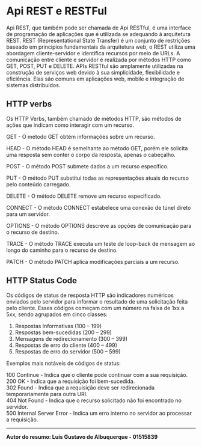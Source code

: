 # Api REST e RESTFul

  Api REST, que também pode ser chamada de Api RESTful, é uma interface de programação de aplicações que é utilizada se adequando à arquitetura REST. REST (Representational State Transfer) é um conjunto de restrições baseado em princípios fundamentais da arquitetura web, o REST utiliza uma abordagem cliente-servidor e identifica recursos por meio de URLs. A comunicação entre cliente e servidor é realizada por métodos HTTP como GET, POST, PUT e DELETE.
  APIs RESTful são amplamente utilizadas na construção de serviços web devido à sua simplicidade, flexibilidade e eficiência. Elas são comuns em aplicações web, mobile e integração de sistemas distribuídos.

## HTTP verbs

Os HTTP Verbs, também chamado de métodos HTTP, são métodos de ações que indicam como interagir com um recurso.

GET - O método GET obtém informações sobre um recurso.

HEAD - O método HEAD é semelhante ao método GET, porém ele solicita uma resposta sem conter o corpo da resposta, apenas o cabeçalho.

POST - O método POST submete dados a um recurso específico.

PUT - O método PUT substitui todas as representações atuais do recurso pelo conteúdo carregado.

DELETE - O método DELETE remove um recurso especificado.

CONNECT - O método CONNECT estabelece uma conexão de túnel direto para um servidor.

OPTIONS - O método OPTIONS descreve as opções de comunicação para o recurso de destino.

TRACE - O método TRACE executa um teste de loop-back de mensagem ao longo do caminho para o recurso de destino.

PATCH - O método PATCH aplica modificações parciais a um recurso.

## HTTP Status Code

  Os códigos de status de resposta HTTP são indicadores numéricos enviados pelo servidor para informar o resultado de uma solicitação feita pelo cliente. Esses códigos começam com um número na faixa de 1xx a 5xx, sendo agrupados em cinco classes:

1. Respostas Informativas (100 – 199)
2. Respostas bem-sucedidas (200 – 299)
3. Mensagens de redirecionamento (300 – 399)
4. Respostas de erro do cliente (400 – 499)
5. Respostas de erro do servidor (500 – 599)

Exemplos mais notáveis de códigos de status:

100 Continue - Indica que o cliente pode continuar com a sua requisição.  
200 OK - Indica que a requisição foi bem-sucedida.  
302 Found - Indica que a requisição deve ser redirecionada temporariamente para outra URI.  
404 Not Found - Indica que o recurso solicitado não foi encontrado no servidor.  
500 Internal Server Error - Indica um erro interno no servidor ao processar a requisição.                                

---

**Autor do resumo: Luis Gustavo de Albuquerque - 01515839**
